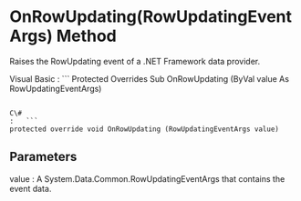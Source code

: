 <!-- loio3c156f9f6c5f101484dd8945bbb6412f -->

# OnRowUpdating\(RowUpdatingEventArgs\) Method

Raises the RowUpdating event of a .NET Framework data provider.



Visual Basic
:   ```
Protected Overrides Sub OnRowUpdating (ByVal value As RowUpdatingEventArgs)
```

C\#
:   ```
protected override void OnRowUpdating (RowUpdatingEventArgs value)
```



## Parameters

value
:   A System.Data.Common.RowUpdatingEventArgs that contains the event data.

